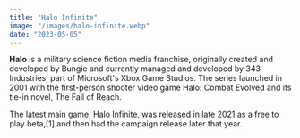 ```yaml
---
title: "Halo Infinite"
image: "/images/halo-infinite.webp"
date: "2023-05-05"
---
```


__Halo__ is a military science fiction media franchise, originally created and developed by Bungie and currently managed and developed by 343 Industries, part of Microsoft's Xbox Game Studios. The series launched in 2001 with the first-person shooter video game Halo: Combat Evolved and its tie-in novel, The Fall of Reach. 

The latest main game, Halo Infinite, was released in late 2021 as a free to play beta,[1] and then had the campaign release later that year.